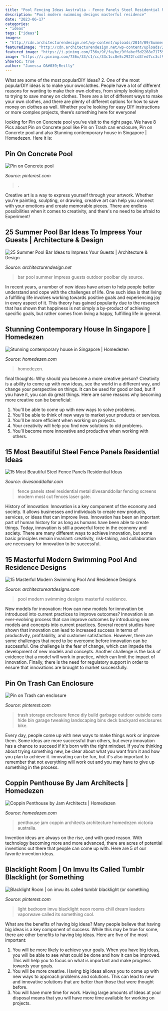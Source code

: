 ```yaml
---
title: "Pool Fencing Ideas Australia - Fence Panels Steel Residential Metal Divesanddollar Fencing Screens Modern Most Cut Fences Laser Gate"
description: "Pool modern swimming designs masterful residence"
date: "2023-06-17"
categories:
- "ideas"
tags: ["ideas"]
images:
- "http://cdn.architecturendesign.net/wp-content/uploads/2014/09/Summer-Pool-Bar-Ideas-20.jpg"
featuredImage: "http://cdn.architecturendesign.net/wp-content/uploads/2014/09/Summer-Pool-Bar-Ideas-20.jpg"
featured_image: "https://i.pinimg.com/736x/9f/fa/be/9ffabef5d2268e717593b3d9b7eabe6f.jpg"
image: "https://i.pinimg.com/736x/33/c1/cc/33c1cc8e5c2922fcd3fed7cc3cf95638.jpg"
ShowToc: true
author: "Janessa O&#039;Reilly"
---
```



What are some of the most popularDIY Ideas?
2. One of the most popularDIY ideas is to make your ownclothes. People have a lot of different reasons for wanting to make their own clothes, from simply looking stylish to trying to save money on clothes. There are a lot of different ways to make your own clothes, and there are plenty of different options for how to save money on clothes as well. Whether you’re looking for easy DIY instructions or more complex projects, there’s something here for everyone!

	

		
looking for Pin on Concrete pool you've visit to the right page. We have 8 Pics about Pin on Concrete pool like Pin on Trash can enclosure, Pin on Concrete pool and also Stunning contemporary house in Singapore | Homedezen. Here it is:
		
    
## Pin On Concrete Pool

<img loading=lazy src="https://i.pinimg.com/736x/37/46/1b/37461b9094175680883b68a7b670614b.jpg" onerror="this.onerror=null;this.src='https://tse4.mm.bing.net/th?id=OIP.t8Al6UsHrXJkkWpS3EAimwHaE8&amp;pid=15.1';" alt="Pin on Concrete pool">

_Source: pinterest.com_

>. 

	

Creative art is a way to express yourself through your artwork. Whether you're painting, sculpting, or drawing, creative art can help you connect with your emotions and create memorable pieces. There are endless possibilities when it comes to creativity, and there's no need to be afraid to Experiment!

    
## 25 Summer Pool Bar Ideas To Impress Your Guests | Architecture &amp; Design

<img loading=lazy src="http://cdn.architecturendesign.net/wp-content/uploads/2014/09/Summer-Pool-Bar-Ideas-20.jpg" onerror="this.onerror=null;this.src='https://tse4.mm.bing.net/th?id=OIP.jjMy9LrKCkNcpf5baVylMAHaFJ&amp;pid=15.1';" alt="25 Summer Pool Bar Ideas to Impress Your Guests | Architecture &amp; Design">

_Source: architecturendesign.net_

>bar pool summer impress guests outdoor poolbar diy source. 

	

In recent years, a number of new ideas have arisen to help people better understand and cope with the challenges of life. One such idea is that living a fulfilling life involves working towards positive goals and experiencing joy in every aspect of it. This theory has gained popularity due to the research that has shown that happiness is not simply a by-product of achieving specific goals, but rather comes from living a happy, fulfilling life in general.

    
## Stunning Contemporary House In Singapore | Homedezen

<img loading=lazy src="http://www.homedezen.com/wp-content/uploads/2014/05/Stunning-contemporary-house-in-Singapore-06-775x709.jpg" onerror="this.onerror=null;this.src='https://tse4.mm.bing.net/th?id=OIP.IuA2cetTE0PdkSaL_CGXcwHaGx&amp;pid=15.1';" alt="Stunning contemporary house in Singapore | Homedezen">

_Source: homedezen.com_

>homedezen. 

	

final thoughts: Why should you become a more creative person?
Creativity is a ability to come up with new ideas, see the world in a different way, and change your perspective on things. It can be used for good or bad, but if you have it, you can do great things. Here are some reasons why becoming more creative can be beneficial: 
1. You’ll be able to come up with new ways to solve problems. 
2. You’ll be able to think of new ways to market your products or services. 
3. You’ll be more efficient when working on projects. 
4. Your creativity will help you find new solutions to old problems. 
5. You’ll become more innovative and productive when working with others.

    
## 15 Most Beautiful Steel Fence Panels Residential Ideas

<img loading=lazy src="http://www.divesanddollar.com/wp-content/uploads/2017/05/steel-fence-panels-residential-ideas-FILEminimizer.jpg" onerror="this.onerror=null;this.src='https://tse3.mm.bing.net/th?id=OIP.TmZ2EDgCA0KpPpSZ7s0-VAHaGc&amp;pid=15.1';" alt="15 Most Beautiful Steel Fence Panels Residential Ideas">

_Source: divesanddollar.com_

>fence panels steel residential metal divesanddollar fencing screens modern most cut fences laser gate. 

	

History of innovation:
Innovation is a key component of the economy and society. It allows businesses and individuals to create new products, services, or ideas that can improve lives. Innovation has been an important part of human history for as long as humans have been able to create things. Today, innovation is still a powerful force in the economy and society. There are many different ways to achieve innovation, but some basic principles remain invariant: creativity, risk-taking, and collaboration are necessary for innovation to be successful.

    
## 15 Masterful Modern Swimming Pool And Residence Designs

<img loading=lazy src="http://www.architectureartdesigns.com/wp-content/uploads/2014/08/15-Masterful-Modern-Swimming-Pool-And-Residence-Designs-13-630x420.jpg" onerror="this.onerror=null;this.src='https://tse4.mm.bing.net/th?id=OIP.-xa2F-62Nh4yhoNQCQYlUAHaE8&amp;pid=15.1';" alt="15 Masterful Modern Swimming Pool And Residence Designs">

_Source: architectureartdesigns.com_

>pool modern swimming designs masterful residence. 

	

New models for innovation: How can new models for innovation be introduced into current practices to improve outcomes?
Innovation is an ever-evolving process that can improve outcomes by introducing new models and concepts into current practices. Several recent studies have shown that innovation can lead to increased success in terms of productivity, profitability, and customer satisfaction. However, there are some challenges that need to be overcome before innovation can be successful. One challenge is the fear of change, which can impede the development of new models and concepts. Another challenge is the lack of evidence that a model will work in practice, which can limit the impact of innovation. Finally, there is the need for regulatory support in order to ensure that innovations are brought to market successfully.

    
## Pin On Trash Can Enclosure

<img loading=lazy src="https://i.pinimg.com/736x/9f/fa/be/9ffabef5d2268e717593b3d9b7eabe6f.jpg" onerror="this.onerror=null;this.src='https://tse2.mm.bing.net/th?id=OIP.SGHy4Mc_8UOa6sFswSpHFwHaLH&amp;pid=15.1';" alt="Pin on Trash can enclosure">

_Source: pinterest.com_

>trash storage enclosure fence diy build garbage outdoor outside cans hide bin garage tweaking landscaping bins deck backyard enclosures bike. 

	

Every day, people come up with new ways to make things work or improve them. Some ideas are more successful than others, but every innovation has a chance to succeed if it's born with the right mindset. If you're thinking about trying something new, be clear about what you want from it and how you plan to achieve it. innovating can be fun, but it's also important to remember that not everything will work out and you may have to give up something in the process.

    
## Coppin Penthouse By Jam Architects | Homedezen

<img loading=lazy src="http://www.homedezen.com/wp-content/uploads/2013/07/Coppin-Penthouse-Victoria-Australia-by-Jam-Architecture-13.jpg" onerror="this.onerror=null;this.src='https://tse3.mm.bing.net/th?id=OIP.6PdN69e2ipJoSeoWJH6CQwHaEd&amp;pid=15.1';" alt="Coppin Penthouse by Jam Architects | Homedezen">

_Source: homedezen.com_

>penthouse jam coppin architects architecture homedezen victoria australia. 

	

Invention ideas are always on the rise, and with good reason. With technology becoming more and more advanced, there are acres of potential inventions out there that people can come up with. Here are 5 of our favorite invention ideas.

    
## Blacklight Room | On Imvu Its Called Tumblr Blacklight (or Something

<img loading=lazy src="https://i.pinimg.com/736x/33/c1/cc/33c1cc8e5c2922fcd3fed7cc3cf95638.jpg" onerror="this.onerror=null;this.src='https://tse4.mm.bing.net/th?id=OIP.ST3xbZSVQig4ZCec208sRwHaFb&amp;pid=15.1';" alt="Blacklight Room | on imvu its called tumblr blacklight (or something">

_Source: pinterest.com_

>light bedroom imvu blacklight neon rooms chill dream leaders vaporwave called its something cool. 

	

What are the benefits of having big ideas?
Many people believe that having big ideas is a key component of success. While this may be true for some, there are other benefits to having big ideas. Here are five of the most important: 
1. You will be more likely to achieve your goals. When you have big ideas, you will be able to see what could be done and how it can be improved. This will help you to focus on what is important and make progress towards your goals. 
2. You will be more creative. Having big ideas allows you to come up with new ways to approach problems and solutions. This can lead to new and innovative solutions that are better than those that were thought before. 
3. You will have more time for work. Having large amounts of Ideas at your disposal means that you will have more time available for working on projects.

